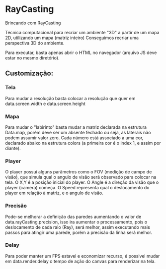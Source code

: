 # RayCasting
Brincando com RayCasting

Técnica computacional para recriar um ambiente "3D" a partir de um mapa 2D, utilizando um mapa (matriz inteiro)
Conseguimos recriar uma perspectiva 3D do ambiente.

Para executar, basta apenas abrir o HTML no navegador (arquivo JS deve estar no mesmo diretório).

## Customização:

### Tela
Para mudar a resolução basta colocar a resolução que quer em data.screen.width e data.screen.height

### Mapa
Para mudar o "labirinto" basta mudar a matriz declarada na estrutura Data.map, porém deve ser um absente fechado
ou seja, as laterais não podem assumir valor zero. Cada número está associado a uma cor, declarado abaixo na estrutura
colors (a primeira cor é o index 1, e assim por diante).

### Player
O player possui alguns parâmetros como o FOV (medição de campo de visão), que simula qual o angulo de visão será observado para colocar na tela.
O X,Y é a posição inicial do player.
O Angle é a direção da visão que o player (camera) começa.
O Speed representa qual o deslocamento do player em relação à matriz, e o angulo de visão.

### Precisão
Pode-se melhorar a definição das paredes aumentando o valor de data.rayCasting.precision, isso ira
aumentar o processamento, pois o deslocamento de cada raio (Ray), será melhor, assim executando mais passos para
atingir uma parede, porém a precisão da linha será melhor.

### Delay
Para poder manter um FPS estavel e economizar recurso, é possivel mudar em data.render.delay o tempo de ação do
canvas para renderizar na tela.
